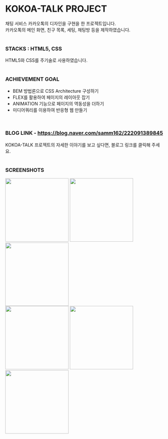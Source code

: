 # KOKOA-TALK PROJECT
  
  
채팅 서비스 카카오톡의 디자인을 구현을 한 프로젝트입니다.  
카카오톡의 메인 화면, 친구 목록, 세팅, 채팅방 등을 제작하였습니다.
<br>
<br>
  
### STACKS : HTML5, CSS
  
HTML5와 CSS를 주기술로 사용하였습니다.
<br>
<br>  
  
### ACHIEVEMENT GOAL
  
- BEM 방법론으로 CSS Architecture 구성하기  
- FLEX를 활용하여 페이지의 레이아웃 잡기  
- ANIMATION 기능으로 페이지의 역동성을 더하기  
- 미디어쿼리를 이용하여 반응형 웹 만들기
<br>

### BLOG LINK - https://blog.naver.com/samm162/222091389845
  
KOKOA-TALK 프로젝트의 자세한 이야기를 보고 싶다면, 블로그 링크를 클릭해 주세요. 
<br>
<br>

### SCREENSHOTS
  
<div>
<img src="https://user-images.githubusercontent.com/67185299/100616450-7782ca00-335c-11eb-8afa-b5e7f558cedf.png" width="200"></img>
<img src="https://user-images.githubusercontent.com/67185299/100616259-2a065d00-335c-11eb-8d38-ffa451cc426a.png" width="200"></img>
<img src="https://user-images.githubusercontent.com/67185299/100616350-56ba7480-335c-11eb-950a-17404fa0678a.png" width="200"></img>
</div>
  
<div>
<img src="https://user-images.githubusercontent.com/67185299/100616373-5de18280-335c-11eb-9fd3-202d7f9acba8.png" width="200"></img>
<img src="https://user-images.githubusercontent.com/67185299/100616486-80739b80-335c-11eb-806d-70436c1c54cd.png" width="200"></img>
<img src="https://user-images.githubusercontent.com/67185299/100616469-7baee780-335c-11eb-88a4-ee58fc5a1da2.png" width="200"></img>
</div>


